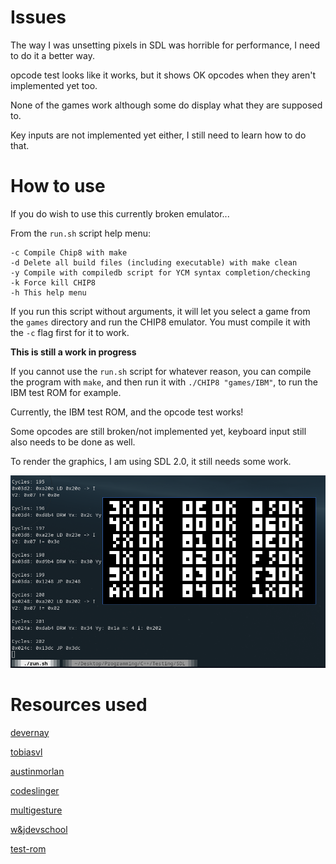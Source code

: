 # Issues
The way I was unsetting pixels in SDL was horrible for performance, I need to do it a better way.

opcode test looks like it works, but it shows OK opcodes when they aren't implemented yet too.

None of the games work although some do display what they are supposed to.

Key inputs are not implemented yet either, I still need to learn how to do that.

# How to use

If you do wish to use this currently broken emulator...

From the ``run.sh`` script help menu:
```
-c Compile Chip8 with make
-d Delete all build files (including executable) with make clean
-y Compile with compiledb script for YCM syntax completion/checking
-k Force kill CHIP8 
-h This help menu
```

If you run this script without arguments, it will let you select a game from the ``games`` directory and run the CHIP8 emulator. 
You must compile it with the ``-c`` flag first for it to work.

**This is still a work in progress**

If you cannot use the ``run.sh`` script for whatever reason, you can compile the program with ``make``,
and then run it with ``./CHIP8 "games/IBM"``, to run the IBM test ROM for example.

Currently, the IBM test ROM, and the opcode test works! 

Some opcodes are still broken/not implemented yet, keyboard input still also needs to be done as well.

To render the graphics, I am using SDL 2.0, it still needs some work.

![SDL](images/SDL.png)

# Resources used
[devernay](http://devernay.free.fr/hacks/chip8/C8TECH10.HTM)

[tobiasvl](https://tobiasvl.github.io/blog/write-a-chip-8-emulator/)

[austinmorlan](https://austinmorlan.com/posts/chip8_emulator/)

[codeslinger](http://www.codeslinger.co.uk/pages/projects/chip8.html)

[multigesture](https://multigesture.net/articles/how-to-write-an-emulator-chip-8-interpreter/)

[w&jdevschool](https://blog.wjdevschool.com/blog/video-game-console-emulator/)

[test-rom](https://github.com/corax89/chip8-test-rom)


